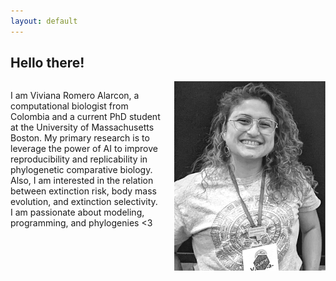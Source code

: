 ```yaml
---
layout: default
---
```


## Hello there!

<div style="display: flex;">
  <div style="flex: 50%; padding-right: 20px;">
 
I am Viviana Romero Alarcon, a computational biologist from Colombia and a current PhD student at the University of Massachusetts Boston. My primary research is to leverage the power of AI to improve reproducibility and replicability in phylogenetic comparative biology. Also, I am interested in the relation between extinction risk, body mass evolution, and extinction selectivity. I am passionate about modeling, programming, and phylogenies <3 


  </div>
  <div style="flex: 50%;">

<img src="img/Picture1.png" style="max-width: 100%; height: auto;">
  
  </div>
</div>



